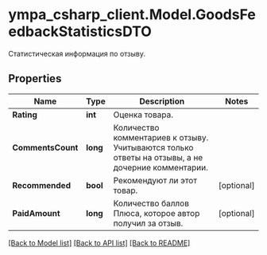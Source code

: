 # ympa_csharp_client.Model.GoodsFeedbackStatisticsDTO
Статистическая информация по отзыву.

## Properties

Name | Type | Description | Notes
------------ | ------------- | ------------- | -------------
**Rating** | **int** | Оценка товара. | 
**CommentsCount** | **long** | Количество комментариев к отзыву.  Учитываются только ответы на отзывы, а не дочерние комментарии.  | 
**Recommended** | **bool** | Рекомендуют ли этот товар. | [optional] 
**PaidAmount** | **long** | Количество баллов Плюса, которое автор получил за отзыв. | [optional] 

[[Back to Model list]](../README.md#documentation-for-models) [[Back to API list]](../README.md#documentation-for-api-endpoints) [[Back to README]](../README.md)

